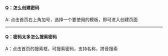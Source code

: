#### Q：怎么创建密码

A: 点击首页右上角加号，选择一个要使用的模板，即可进入创建页面
 
- - - - - - - - - - - - - - - - - - - - - - - - - - 
#### Q：密码太多怎么搜索密码

A：点击首页的搜索框，可搜索密码，支持名称，拼音搜索
